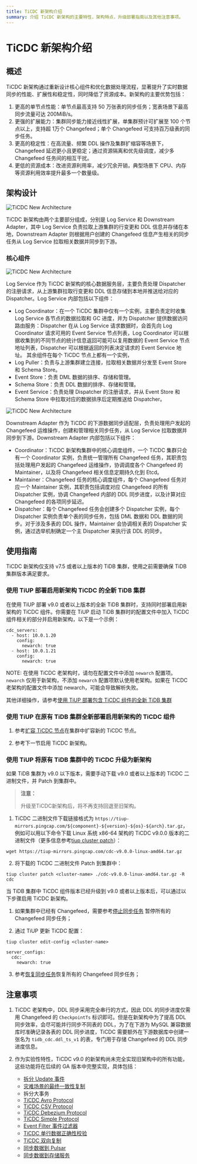 ```yaml
---
title: TiCDC 新架构介绍
summary: 介绍 TiCDC 新架构的主要特性，架构特点，升级部署指南以及其他注意事项。
---
```


# TiCDC 新架构介绍

## 概述

TiCDC 新架构通过重新设计核心组件和优化数据处理流程，显著提升了实时数据同步的性能、扩展性和稳定性，同时降低了资源成本。新架构的主要优势包括：
1. 更高的单节点性能：单节点最高支持 50 万张表的同步任务；宽表场景下最高同步流量可达 200MiB/s。
2. 更强的扩展能力：集群同步能力接近线性扩展，单集群预计可扩展至 100 个节点以上，支持超 1万个 Changefeed；单个 Changefeed 可支持百万级表的同步任务。
3. 更高的稳定性：在高流量、频繁 DDL 操作及集群扩缩容等场景下，Changefeed 延迟更小且更稳定；通过资源隔离和优先级调度，减少多 Changefeed 任务间的相互干扰。
4. 更低的资源成本：改进资源利用率，减少冗余开销，典型场景下 CPU、内存等资源利用效率提升最多一个数量级。

## 架构设计

![TiCDC New Architecture](/media/ticdc/ticdc-new-architecture-1.jpg)

TiCDC 新架构由两个主要部分组成，分别是 Log Service 和 Downstream Adapter，其中 Log Service 负责拉取上游集群的行变更和 DDL 信息并存储在本地，Downstream Adapter 则根据用户创建的 Changefeed 信息产生相关的同步任务从 Log Service 拉取相关数据并同步到下游。

### 核心组件

![TiCDC New Architecture](/media/ticdc/ticdc-new-architecture-2.jpg)

Log Service 作为 TiCDC 新架构的核心数据服务层，主要负责处理 Dispatcher 的注册请求，从上游集群拉取行变更和 DDL 信息存储到本地并推送给对应的 Dispatcher。Log Service 内部包括以下组件：
- Log Coordinator：在一个 TiCDC 集群中仅有一个实例，主要负责定时收集 Log Service 各节点的数据拉取和 GC 进度，并为 Dispatcher 提供数据访问路由服务：Dispatcher 在从 Log Service 请求数据时，会首先向 Log Coordinator 请求可用的 Event Service 节点列表，Log Coordinator 可以根据收集到的不同节点的统计信息返回可能可以复用数据的 Event Service 节点地址列表，Dispatcher 可以根据返回的列表决定请求的 Event Service 地址。
其余组件在每个 TiCDC 节点上都有一个实例，
- Log Puller：负责与上游集群建立连接，拉取相关数据并分发至 Event Store 和 Schema Store。
- Event Store：负责 DML 数据的排序、存储和管理。
- Schema Store：负责 DDL 数据的排序、存储和管理。
- Event Service：负责处理 Dispatcher 的注册请求，并从 Event Store 和 Schema Store 中拉取对应的数据排序后定期推送给 Dispatcher。

![TiCDC New Architecture](/media/ticdc/ticdc-new-architecture-3.jpg)

Downstream Adapter 作为 TiCDC 的下游数据同步适配层，负责处理用户发起的 Changefeed 运维操作，创建和管理相关同步任务，从 Log Service 拉取数据并同步到下游。Downstream Adapter 内部包括以下组件：
- Coordinator：TiCDC 新架构集群中的核心调度组件，一个 TiCDC 集群只会有一个 Coordinator 实例，负责统一管理所有 Changefeed 任务，其职责包括处理用户发起的 Changefeed 运维操作，协调调度各个 Changefeed 的 Maintainer，以及将 Changefeed 相关信息定期持久化到 Etcd。
- Maintainer：Changefeed 任务的核心调度组件，每个 Changefeed 任务对应一个 Maintainer 实例，其职责包括调度对应 Changefeed 的所有 Dispatcher 实例，协调 Changefeed 内部的 DDL 同步进度，以及计算对应 Changefeed 的各项同步延迟。
- Dispatcher：每个 Changefeed 任务会创建多个 Dispatcher 实例，每个 Dispatcher 实例负责单个表的同步任务，包括 DML 数据和 DDL 数据的同步。对于涉及多表的 DDL 操作，Maintainer 会协调相关表的 Dispatcher 实例，通过选举机制确定一个主 Dispatcher 来执行该 DDL 的同步。

## 使用指南

TiCDC 新架构仅支持 v7.5 或者以上版本的 TiDB 集群，使用之前需要确保 TiDB 集群版本满足要求。

### 使用 TiUP 部署启用新架构 TiCDC 的全新 TiDB 集群

在使用 TiUP 部署 v9.0 或者以上版本的全新 TiDB 集群时，支持同时部署启用新架构的 TiCDC 组件。你需要在 TiUP 启动 TiDB 集群时的配置文件中加入 TiCDC 组件相关的部分并启用新架构，以下是一个示例：

```shell
cdc_servers:
  - host: 10.0.1.20
    config:
      newarch: true
  - host: 10.0.1.21
    config:
      newarch: true
```

NOTE: 在使用 TiCDC 老架构时，请勿在配置文件中添加 `newarch` 配置项。`newarch` 仅用于新架构，不添加 `newarch` 配置项默认使用老架构。如果在 TiCDC 老架构的配置文件中添加 newarch，可能会导致解析失败。

其他详细操作，请参考[使用 TiUP 部署包含 TiCDC 组件的全新 TiDB 集群](/ticdc/deploy-ticdc.md#使用-tiup-部署包含-ticdc-组件的全新-tidb-集群)

### 使用 TiUP 在原有 TiDB 集群全新部署启用新架构的 TiCDC 组件

1. 参考[扩容 TiCDC 节点](/scale-tidb-using-tiup.md#扩容-ticdc-节点)在集群中扩容新的 TiCDC 节点。

2. 参考下一节启用 TiCDC 新架构。

### 使用 TiUP 将原有 TiDB 集群中的 TiCDC 升级为新架构

如果 TiDB 集群为 v9.0 以下版本，需要手动下载 v9.0 或者以上版本的 TiCDC 二进制文件，并 Patch 到集群中。

> **注意：**
> 
> 升级至TiCDC新架构后，将不再支持回退至旧架构。


1. TiCDC 二进制文件下载链接格式为 `https://tiup-mirrors.pingcap.com/${component}-${version}-${os}-${arch}.tar.gz`，例如可以用以下命令下载 Linux 系统 x86-64 架构的 TiCDC v9.0.0 版本的二进制文件（更多信息参考[tiup cluster patch](/tiup/tiup-component-cluster-patch.md)）：

```shell
wget https://tiup-mirrors.pingcap.com/cdc-v9.0.0-linux-amd64.tar.gz
```

2. 将下载的 TiCDC 二进制文件 Patch 到集群中：

```shell
tiup cluster patch <cluster-name> ./cdc-v9.0.0-linux-amd64.tar.gz -R cdc
```

当 TiDB 集群中 TiCDC 组件版本已经升级到 v9.0 或者以上版本后，可以通过以下步骤启用 TiCDC 新架构。

1. 如果集群中已经有 Changefeed，需要参考[停止同步任务](/ticdc/ticdc-manage-changefeed.md#停止同步任务) 暂停所有的 Changefeed 同步任务；

2. 通过 TiUP 更新 TiCDC 配置：

```shell
tiup cluster edit-config <cluster-name>
```

```shell
server_configs:
  cdc:
    newarch: true
```

3. 参考[恢复同步任务](/ticdc/ticdc-manage-changefeed.md#恢复同步任务)恢复所有的 Changefeed 同步任务；

## 注意事项

1. TiCDC 老架构中，DDL 同步采用完全串行的方式，因此 DDL 的同步进度仅需用 Changefeed 的 `CheckpointTs` 标识即可。但是在新架构中为了提高 DDL 同步效率，会尽可能并行同步不同表的 DDL，为了在下游为 MySQL 兼容数据库时准确记录各表的 DDL 同步进度，TiCDC 需要额外在下游数据库中创建一张名为 `tidb_cdc.ddl_ts_v1` 的表，专门用于存储 Changefeed 的 DDL 同步进度信息。

2. 作为实验性特性，TiCDC v9.0 的新架构尚未完全实现旧架构中的所有功能，这些功能将在后续的 GA 版本中完整实现，具体包括：
    - [拆分 Update 事件](/ticdc/ticdc-split-update-behavior.md)
    - [灾难场景的最终一致性复制](/ticdc/ticdc-sink-to-mysql.md#灾难场景的最终一致性复制)
    - 拆分大事务
    - [TiCDC Avro Protocol](/ticdc/ticdc-avro-protocol.md)
    - [TiCDC CSV Protocol](/ticdc/ticdc-csv.md)
    - [TiCDC Debezium Protocol](/ticdc/ticdc-debezium.md)
    - [TiCDC Simple Protocol](/ticdc/ticdc-simple-protocol.md)
    - [Event Filter 事件过滤器](/ticdc/ticdc-filter.md#event-filter-事件过滤器-从-v620-版本开始引入)
    - [TiCDC 单行数据正确性校验](/ticdc/ticdc-integrity-check.md)
    - [TiCDC 双向复制](/ticdc/ticdc-bidirectional-replication.md)
    - [同步数据到 Pulsar](/ticdc/ticdc-sink-to-pulsar.md)
    - [同步数据到存储服务](/ticdc/ticdc-sink-to-cloud-storage.md)
    